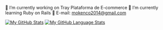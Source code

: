 🔭 I’m currently working on Tray Plataforma de E-commerce
🌱 I’m currently learning Ruby on Rails
💬 E-mail: mokenco2014@gmail.com

[![My GitHub Stats](https://github-readme-stats.vercel.app/api/?username=juliomoquenco&count_private=true&theme=tokyonight&showicons=true)]()
[![My GitHub Language Stats](https://github-readme-stats.vercel.app/api/top-langs/?username=juliomoquenco&langs_count=5&theme=tokyonight)]()
